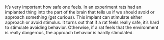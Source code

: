 It’s very important how safe one feels. In an experiment rats had an implanted thing into the part of the brain that tells us if we should avoid or approach something (get curious). This implant can stimulate either approach or avoid stimulus. It turns out that if a rat feels really safe, it’s hard to stimulate avoiding behavior. Otherwise, if a rat feels that the environment is really dangerous, the approach behavior is hardly stimulated.
